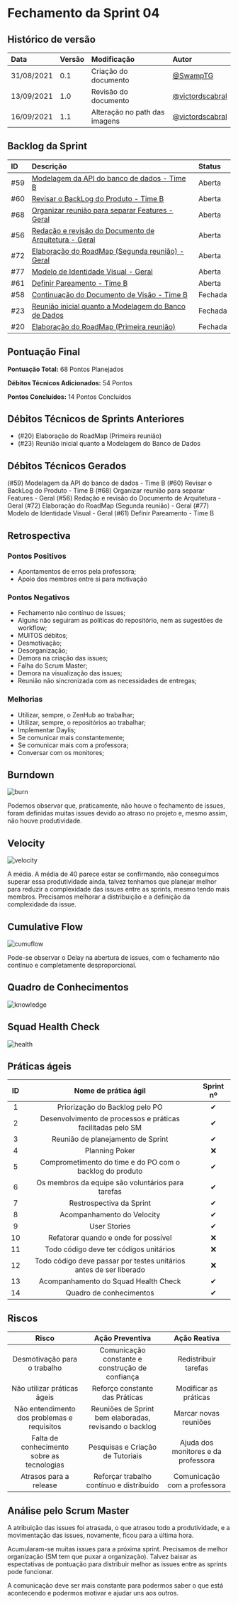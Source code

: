 # Fechamento da Sprint 04

## Histórico de versão

| **Data** |  **Versão** | **Modificação**  |  **Autor** |
|:-|:-|:-|:-|
|    31/08/2021   |  0.1 | Criação do documento  | [@SwampTG](https://github.com/SwampTG) |
|    13/09/2021   |  1.0 | Revisão do documento  | [@victordscabral](https://github.com/victordscabral) |
| 16/09/2021 | 1.1 | Alteração no path das imagens  | [@victordscabral](https://github.com/victordscabral) |

## Backlog da Sprint

|ID|Descrição|Status|
|:-|:-|:-|
|#59|[Modelagem da API do banco de dados - Time B](https://github.com/fga-eps-mds/2021-1-hospitalar/issues/59)|Aberta|
|#60|[Revisar o BackLog do Produto - Time B](https://github.com/fga-eps-mds/2021-1-hospitalar/issues/60)|Aberta|
|#68|[Organizar reunião para separar Features - Geral](https://github.com/fga-eps-mds/2021-1-hospitalar/issues/68)|Aberta|
|#56|[Redação e revisão do Documento de Arquitetura - Geral](https://github.com/fga-eps-mds/2021-1-hospitalar/issues/56)|Aberta|
|#72|[Elaboração do RoadMap (Segunda reunião) - Geral](https://github.com/fga-eps-mds/2021-1-hospitalar/issues/72)|Aberta|
|#77|[Modelo de Identidade Visual - Geral](https://github.com/fga-eps-mds/2021-1-hospitalar/issues/77)|Aberta|
|#61|[Definir Pareamento - Time B](https://github.com/fga-eps-mds/2021-1-hospitalar/issues/61)|Aberta|
|#58|[Continuação do Documento de Visão - Time B](https://github.com/fga-eps-mds/2021-1-hospitalar/issues/58)|Fechada|
|#23|[Reunião inicial quanto a Modelagem do Banco de Dados](https://github.com/fga-eps-mds/2021-1-hospitalar/issues/23)|Fechada|
|#20|[Elaboração do RoadMap (Primeira reunião)](https://github.com/fga-eps-mds/2021-1-hospitalar/issues/20)|Fechada|

## Pontuação Final

**Pontuação Total:** 68 Pontos Planejados

**Débitos Técnicos Adicionados:** 54 Pontos

**Pontos Concluídos:** 14 Pontos Concluídos

## Débitos Técnicos de Sprints Anteriores

<!-- - Não houveram débitos técnicos para pagar nesta sprint -->

- (#20) Elaboração do RoadMap (Primeira reunião)
- (#23) Reunião inicial quanto a Modelagem do Banco de Dados

## Débitos Técnicos Gerados

<!--- Não foram gerados débitos nesta sprint

OU-->

(#59) Modelagem da API do banco de dados - Time B
(#60) Revisar o BackLog do Produto - Time B
(#68) Organizar reunião para separar Features - Geral
(#56) Redação e revisão do Documento de Arquitetura - Geral
(#72) Elaboração do RoadMap (Segunda reunião) - Geral
(#77) Modelo de Identidade Visual - Geral
(#61) Definir Pareamento - Time B

## Retrospectiva

### Pontos Positivos

- Apontamentos de erros pela professora;
- Apoio dos membros entre si para motivação

### Pontos Negativos

- Fechamento não contínuo de Issues;
- Alguns não seguiram as políticas do repositório, nem as sugestões de workflow;
- MUITOS débitos;
- Desmotivação;
- Desorganização;
- Demora na criação das issues;
- Falha do Scrum Master;
- Demora na visualização das issues;
- Reunião não sincronizada com as necessidades de entregas;

### Melhorias

- Utilizar, sempre, o ZenHub ao trabalhar;
- Utilizar, sempre, o repositórios ao trabalhar;
- Implementar Daylis;
- Se comunicar mais constantemente;
- Se comunicar mais com a professora;
- Conversar com os monitores;

## Burndown

![burn](/docs/assets/sprints/time_b/sprint_4/burndown_sprint_4.png)

 Podemos observar que, praticamente, não houve o fechamento de issues, foram definidas muitas issues devido ao atraso no projeto e, mesmo assim, não houve produtividade.
  
## Velocity

![velocity](/docs/assets/sprints/time_b/sprint_4/velocity_sprint_4.png)

A média. A média de 40 parece estar se confirmando, não conseguimos superar essa produtividade ainda, talvez tenhamos que planejar melhor para reduzir a complexidade das issues entre as sprints, mesmo tendo mais membros. Precisamos melhorar a distribuição e a definição da complexidade da issue.

## Cumulative Flow

![cumuflow](/docs/assets/sprints/time_b/sprint_4/cumu_flow_sprint_4.png)

Pode-se observar o Delay na abertura de issues, com o fechamento não contínuo e completamente desproporcional.

## Quadro de Conhecimentos

![knowledge](/docs/assets/sprints/time_b/sprint_4/quadro_de_conhecimento_sprint_4.png)

## Squad Health Check

![health](/docs/assets/sprints/time_b/sprint_4/health_check_sprint_4.png)
  
## Práticas ágeis
  
|ID    | Nome de prática ágil    | Sprint nº |
| :-: | :-: | :-: |
| 1    | Priorização do Backlog pelo PO | &#10004; |
| 2    | Desenvolvimento de processos e práticas facilitadas pelo SM | &#10004; |
| 3    | Reunião de planejamento de Sprint | &#10004; |
| 4    | Planning Poker | &#10060; |
| 5    | Comprometimento do time e do PO com o backlog do produto | &#10004; |
| 6    | Os membros da equipe são voluntários para tarefas | &#10004; |
| 7    | Restrospectiva da Sprint | &#10004; |
| 8    | Acompanhamento do Velocity | &#10004; |
| 9    | User Stories | &#10004; |
| 10 |    Refatorar quando e onde for possível | &#10060; |
| 11 | Todo código deve ter códigos unitários | &#10060; |
| 12 |    Todo código deve passar por testes unitários antes de ser liberado | &#10060; |
| 13 |     Acompanhamento do Squad Health Check | &#10004; |
| 14 |    Quadro de conhecimentos| &#10004; |

<!--
## Qualidade do Trabalho Entregue

Segundo a equipe a qualidade entregue foi de (nº). A escala dos valores é de 1 a 5.

| **Objetivo da Sprint** |  **Nota** |
|:-:|:-:|
|    Descrição do Objetivo   |  (nº) |
|    Descrição do Objetivo   |  (nº) |
|    ...   |  ... |
-->

## Riscos

|  **Risco**  | **Ação Preventiva** |**Ação Reativa** |
|:-:|:-:|:-:|
| Desmotivação para o trabalho | Comunicação constante e construção de confiança | Redistribuir tarefas |
| Não utilizar práticas ágeis | Reforço constante das Práticas | Modificar as práticas |
| Não entendimento dos problemas e requisitos | Reuniões de Sprint bem elaboradas, revisando o backlog | Marcar novas reuniões |
| Falta de conhecimento sobre as tecnologias | Pesquisas e Criação de Tutoriais | Ajuda dos monitores e da professora |
| Atrasos para a release | Reforçar trabalho contínuo e distribuído | Comunicação com a professora |
  
<!-- ## Burndown de Riscos (???) -->

## Análise pelo Scrum Master

A atribuição das issues foi atrasada, o que atrasou todo a produtividade, e a movimentação das issues, novamente, ficou para a última hora.

Acumularam-se muitas issues para a próxima sprint. Precisamos de melhor organização (SM tem que puxar a organização). Talvez baixar as espectativas de pontuação para distribuir melhor as issues entre as sprints pode funcionar.

A comunicação deve ser mais constante para podermos saber o que está acontecendo e podermos motivar e ajudar uns aos outros.
